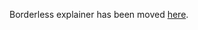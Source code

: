 Borderless explainer has been moved
[here](https://github.com/WICG/manifest-incubations/blob/gh-pages/borderless-explainer.md).